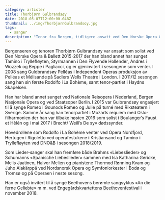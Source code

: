 ```yaml
---
category: artister
title: Thorbjørn Gulbrandsøy
date: 2018-05-07T12:00:00.048Z
thumbnail: ../img/ThorbjornGulbrandsoy.jpg
tags:
  - sanger
description: "Tenor fra Bergen, tidligere ansatt ved Den Norske Opera & Ballett, og med flere internasjonale opptredener på store operascener i verden."
---
```

Bergenseren og tenoren Thorbjørn Gulbrandsøy var ansatt som solist ved Den Norske Opera & Ballett 2015-2017 der han bland annet har sunget Tamino i Tryllefløyten, Styrmannen i Den Flyvende Hollender, Andres i Wozzek og Beppe i Pagliacci, og er gjeninvitert i sesongene som venter. I 2008 sang Guldbrandsøy Pelléas i Independent Operas produksjon av Pelléas et Mélisande på Sadlers Wells Theatre i London. I 2011/12 sesongen sang han sin første Rodolfo i La Bohème, samt tenor-partiet i Haydns Skapelsen.

Han har bland annet sunget ved Nationale Reisopera i Nederland, Bergen Nasjonale Opera og ved Staatsoper Berlin. I 2015 var Gulbrandsøy engasjert til å synge Romeo i Gounods Romeo og Julie på turné med Riksteatern i Sverige. Samme år sang han tenorpartiet i Mozarts requiem med Oslo-filharmonien der han var tilbake høsten 2016 som solist i Boulanger’s Faust et Hèlén og i mai 2017 i Brecht/ Weill’s De syv dødssynder.

Hovedrollene som Rodolfo i La Bohème venter ved Opera Nordfjord, Hertugen i Rigoletto ved operafestukene i Kristiansand og Tamino i Tryllefløyten ved DNO&B i sesongen 2018/2019.

Som Lieder-sanger skal han fremføre både Brahms «Liebeslieder» og Schumanns «Spanische Liebeslieder» sammen med Isa Katharina Gericke, Melis Jaatinen, Halvor Melien og pianistene Thormod Rønning Kvam og Juho Alakärppä ved Nordsnorsk Opera og Symfoniorkester i Bodø og Tromsø og på Operaen i neste sesong.

Han er også invitert til å synge Beethovens berømte sangsyklus «An die ferne Geliebte» m.m. ved Engegårdskvartettens Beethovenfestival i november 2018.

